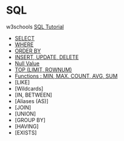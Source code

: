 # SQL

w3schools [SQL Tutorial](https://www.w3schools.com/sql/default.asp)

* [SELECT](https://github.com/s2zan/TIL/blob/master/sql/select.md)
* [WHERE](https://github.com/s2zan/TIL/blob/master/sql/where.md)
* [ORDER BY](https://github.com/s2zan/TIL/blob/master/sql/order-by.md)
* [INSERT, UPDATE, DELETE](https://github.com/s2zan/TIL/blob/master/sql/insert-update-delete.md)
* [Null Value](https://github.com/s2zan/TIL/blob/master/sql/null.md)
* [TOP (LIMIT, ROWNUM)](https://github.com/s2zan/TIL/blob/master/sql/top-limit-rownum.md)
* [Functions : MIN, MAX. COUNT, AVG, SUM](https://github.com/s2zan/TIL/blob/master/sql/functions.md)
* [LIKE]
* [Wildcards]
* [IN, BETWEEN]
* [Aliases (AS)]
* [JOIN]
* [UNION]
* [GROUP BY]
* [HAVING]
* [EXISTS]
